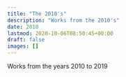 ```yaml
---
title: "The 2010's"
description: "Works from the 2010's"
date: 2010
lastmod: 2020-10-06T08:50:45+00:00
draft: false
images: []
---
```


Works from the years 2010 to 2019

